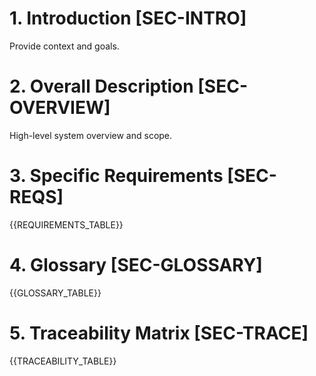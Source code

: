 # 1. Introduction  [SEC-INTRO]
Provide context and goals.

# 2. Overall Description  [SEC-OVERVIEW]
High-level system overview and scope.

# 3. Specific Requirements  [SEC-REQS]
{{REQUIREMENTS_TABLE}}

# 4. Glossary  [SEC-GLOSSARY]
{{GLOSSARY_TABLE}}

# 5. Traceability Matrix  [SEC-TRACE]
{{TRACEABILITY_TABLE}}